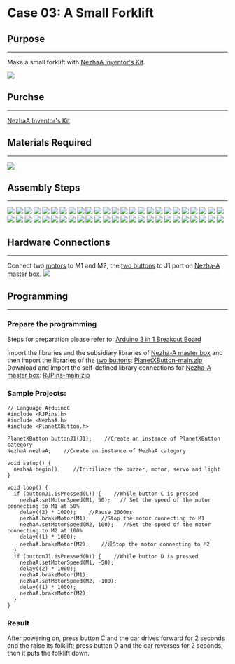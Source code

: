 # Case 03: A Small Forklift

## Purpose
---
Make a small forklift with [NezhaA Inventor's Kit](https://shop.elecfreaks.com/products/elecfreaks-arduino-36-in-1-nezha-a-inventors-kit?_pos=2&_sid=e1dfa3343&_ss=r).

![](./images/neza-a-case-03-01.png)

## Purchse
---
 [NezhaA Inventor's Kit](https://shop.elecfreaks.com/products/elecfreaks-arduino-36-in-1-nezha-a-inventors-kit?_pos=2&_sid=e1dfa3343&_ss=r)

## Materials Required
---
![](./images/neza-a-case-03-02.png)

## Assembly Steps
---
![](./images/neza-a-step-03-01.png)
![](./images/neza-a-step-03-02.png)
![](./images/neza-a-step-03-03.png)
![](./images/neza-a-step-03-04.png)
![](./images/neza-a-step-03-05.png)
![](./images/neza-a-step-03-06.png)
![](./images/neza-a-step-03-07.png)
![](./images/neza-a-step-03-08.png)
![](./images/neza-a-step-03-09.png)
![](./images/neza-a-step-03-10.png)
![](./images/neza-a-step-03-11.png)
![](./images/neza-a-step-03-12.png)
![](./images/neza-a-step-03-13.png)
![](./images/neza-a-step-03-14.png)
![](./images/neza-a-step-03-15.png)
![](./images/neza-a-step-03-16.png)
![](./images/neza-a-step-03-17.png)
![](./images/neza-a-step-03-18.png)
![](./images/neza-a-step-03-19.png)
![](./images/neza-a-step-03-20.png)
![](./images/neza-a-step-03-21.png)
![](./images/neza-a-step-03-22.png)
![](./images/neza-a-step-03-23.png)
![](./images/neza-a-step-03-24.png)
![](./images/neza-a-step-03-25.png)
![](./images/neza-a-step-03-26.png)
![](./images/neza-a-step-03-27.png)
![](./images/neza-a-step-03-28.png)
![](./images/neza-a-step-03-29.png)
![](./images/neza-a-step-03-30.png)
![](./images/neza-a-step-03-31.png)
![](./images/neza-a-step-03-32.png)
![](./images/neza-a-step-03-33.png)
![](./images/neza-a-step-03-34.png)
![](./images/neza-a-step-03-35.png)
![](./images/neza-a-step-03-36.png)
![](./images/neza-a-step-03-37.png)
![](./images/neza-a-step-03-38.png)
![](./images/neza-a-step-03-39.png)
![](./images/neza-a-step-03-40.png)
![](./images/neza-a-step-03-41.png)
![](./images/neza-a-step-03-42.png)
![](./images/neza-a-step-03-43.png)
![](./images/neza-a-step-03-44.png)
![](./images/neza-a-step-03-45.png)
![](./images/neza-a-step-03-46.png)
![](./images/neza-a-step-03-47.png)
![](./images/neza-a-step-03-48.png)
![](./images/neza-a-step-03-49.png)
![](./images/neza-a-step-03-50.png)

## Hardware Connections
---
Connect two [motors](https://www.elecfreaks.com/geekservo-motor-2kg-compatible-with-lego.html) to M1 and M2,  the [two buttons](https://www.elecfreaks.com/planetx-button.html) to J1 port on [Nezha-A master box](https://www.elecfreaks.com/arduino-3-in-1-master-control-box.html). 
![](./images/neza-a-case-03-03.png)

## Programming
---
### Prepare the programming

Steps for preparation please refer to: [Arduino 3 in 1 Breakout Board](https://www.elecfreaks.com/learn-en/Arduino-3-in-1-box/Arduino-3-in-1-box.html)

Import the libraries and the subsidiary libraries of [Nezha-A master box](https://www.elecfreaks.com/arduino-3-in-1-master-control-box.html) and then import the libraries of the [two buttons](https://www.elecfreaks.com/planetx-button.html):  [PlanetXButton-main.zip](https://github.com/elecfreaks/PlanetXButton/archive/refs/heads/main.zip)
Download and import the self-defined library connections for [Nezha-A master box](https://www.elecfreaks.com/arduino-3-in-1-master-control-box.html): [RJPins-main.zip](https://github.com/elecfreaks/RJPins/archive/refs/heads/main.zip)

### Sample Projects:

```
// Language ArduinoC
#include <RJPins.h>
#include <NezhaA.h>
#include <PlanetXButton.h>

PlanetXButton buttonJ1(J1);    //Create an instance of PlanetXButton category
NezhaA nezhaA;    //Create an instance of NezhaA category

void setup() {
  nezhaA.begin();    //Initiliaze the buzzer, motor, servo and light
}

void loop() {
  if (buttonJ1.isPressed(C)) {    //While button C is pressed
    nezhaA.setMotorSpeed(M1, 50);   // Set the speed of the motor connecting to M1 at 50%
    delay((2) * 1000);    //Pause 2000ms
    nezhaA.brakeMotor(M1);    //Stop the motor connecting to M1
    nezhaA.setMotorSpeed(M2, 100);   //Set the speed of the motor connecting to M2 at 100%
    delay((1) * 1000);
    nezhaA.brakeMotor(M2);    //设Stop the motor connecting to M2
  }
  if (buttonJ1.isPressed(D)) {    //While button D is pressed
    nezhaA.setMotorSpeed(M1, -50);
    delay((2) * 1000);
    nezhaA.brakeMotor(M1);
    nezhaA.setMotorSpeed(M2, -100);
    delay((1) * 1000);
    nezhaA.brakeMotor(M2);
  }
}
```
### Result
After powering on, press button C and the car drives forward for 2 seconds and the raise its folklift; press button D and the car reverses for 2 seconds, then it puts the folklift down. 

